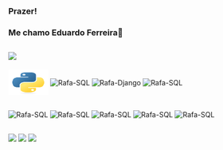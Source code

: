 ### Prazer! 
### Me chamo Eduardo Ferreira👋
##
<picture>
  <source
    srcset="https://github-readme-stats.vercel.app/api?username=EduardoFerreira22&show_icons=true&theme=prussian"
    media="(prefers-color-scheme: dark)"
  />
  <source
    srcset="https://github-readme-stats.vercel.app/api?username=EduardoFerreira22&show_icons=true&theme=prussian"
    media="(prefers-color-scheme: light), (prefers-color-scheme: no-preference)"
  />
  <img src="https://github-readme-stats.vercel.app/api?username=EduardoFerreira22&show_icons=true&theme=prussian" />
</picture>

<div style="display: inline_block"><br>
  <img align="center" alt="Rafa-Python" height="50" width="80" src="https://raw.githubusercontent.com/devicons/devicon/master/icons/python/python-original.svg">
  <img align="center" alt="Rafa-SQL" height="50" width="80" src="https://cdn.jsdelivr.net/gh/devicons/devicon@latest/icons/azuresqldatabase/azuresqldatabase-original.svg" />
  <img align="center" alt="Rafa-Django" height="50" width="80" src="https://cdn.jsdelivr.net/gh/devicons/devicon@latest/icons/django/django-plain-wordmark.svg" />

<img align="center" alt="Rafa-SQL" height="50" width="80" src="https://cdn.jsdelivr.net/gh/devicons/devicon@latest/icons/git/git-plain-wordmark.svg" />
             
</div>

##
<div>
  <img align="center" alt="Rafa-SQL" height="20" width="100" src="https://img.shields.io/badge/Windows-0078D6?style=for-the-badge&logo=windows&logoColor=white" /> 
  <img align="center" alt="Rafa-SQL" height="20" width="100" src="https://img.shields.io/badge/Windows-ACER_Nitro_5-0078D6?style=for-the-badge&logo=windows&logoColor=white" /> 
  <img align="center" alt="Rafa-SQL" height="20" width="70" src="https://img.shields.io/badge/MySQL-005C84?style=for-the-badge&logo=mysql&logoColor=white" /> 
  <img align="center" alt="Rafa-SQL" height="20" width="70" src="https://img.shields.io/badge/PostgreSQL-316192?style=for-the-badge&logo=postgresql&logoColor=white" />
  <img align="center" alt="Rafa-SQL" height="20" width="70" src="https://img.shields.io/badge/SQLite-07405E?style=for-the-badge&logo=sqlite&logoColor=white" />
</div>  
  
  ##
<div> 
    <a href="https://www.linkedin.com/in/eduardoferreira11914a6/" target="_blank"><img src="https://img.shields.io/badge/-LinkedIn-%230077B5?style=for-the-badge&logo=linkedin&logoColor=white" target="_blank"></a> 
  <a href="https://www.instagram.com/eduardo_ferreira_22" target="_blank"><img src="https://img.shields.io/badge/-Instagram-%23E4405F?style=for-the-badge&logo=instagram&logoColor=white" target="_blank"></a>
  <a href = "mailto:eduardoferreira_of@outlook.com"><img src="https://img.shields.io/badge/-Gmail-%23333?style=for-the-badge&logo=gmail&logoColor=white" target="_blank"></a>
</div>
